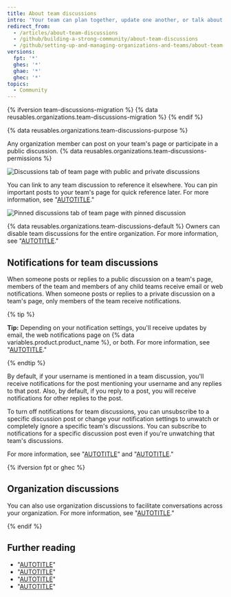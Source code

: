 ```yaml
---
title: About team discussions
intro: 'Your team can plan together, update one another, or talk about any topic you''d like in discussion posts on your team''s page in an organization.'
redirect_from:
  - /articles/about-team-discussions
  - /github/building-a-strong-community/about-team-discussions
  - /github/setting-up-and-managing-organizations-and-teams/about-team-discussions
versions:
  fpt: '*'
  ghes: '*'
  ghae: '*'
  ghec: '*'
topics:
  - Community
---
```

{% ifversion team-discussions-migration %}
{% data reusables.organizations.team-discussions-migration %}
{% endif %}

{% data reusables.organizations.team-discussions-purpose %}

Any organization member can post on your team's page or participate in a public discussion. {% data reusables.organizations.team-discussions-permissions %}

![Discussions tab of team page with public and private discussions](/assets/images/help/organizations/team-page-discussions-tab.png)

You can link to any team discussion to reference it elsewhere. You can pin important posts to your team's page for quick reference later. For more information, see "[AUTOTITLE](/organizations/collaborating-with-your-team/pinning-a-team-discussion)."

![Pinned discussions tab of team page with pinned discussion](/assets/images/help/organizations/team-discussions-pinned.png)

{% data reusables.organizations.team-discussions-default %} Owners can disable team discussions for the entire organization. For more information, see "[AUTOTITLE](/organizations/organizing-members-into-teams/disabling-team-discussions-for-your-organization)."

## Notifications for team discussions

When someone posts or replies to a public discussion on a team's page, members of the team and members of any child teams receive email or web notifications. When someone posts or replies to a private discussion on a team's page, only members of the team receive notifications.

{% tip %}

**Tip:** Depending on your notification settings, you'll receive updates by email, the web notifications page on {% data variables.product.product_name %}, or both. For more information, see "[AUTOTITLE](/account-and-profile/managing-subscriptions-and-notifications-on-github/setting-up-notifications/configuring-notifications)."

{% endtip %}

By default, if your username is mentioned in a team discussion, you'll receive notifications for the post mentioning your username and any replies to that post. Also, by default, if you reply to a post, you will receive notifications for other replies to the post.

To turn off notifications for team discussions, you can unsubscribe to a specific discussion post or change your notification settings to unwatch or completely ignore a specific team's discussions. You can subscribe to notifications for a specific discussion post even if you're unwatching that team's discussions.

For more information, see "[AUTOTITLE](/account-and-profile/managing-subscriptions-and-notifications-on-github/managing-subscriptions-for-activity-on-github/viewing-your-subscriptions)" and "[AUTOTITLE](/organizations/organizing-members-into-teams/about-teams#nested-teams)."

{% ifversion fpt or ghec %}

## Organization discussions

You can also use organization discussions to facilitate conversations across your organization. For more information, see "[AUTOTITLE](/organizations/managing-organization-settings/enabling-or-disabling-github-discussions-for-an-organization)."

{% endif %}

## Further reading

- "[AUTOTITLE](/get-started/quickstart/communicating-on-github)"
- "[AUTOTITLE](/organizations/organizing-members-into-teams/about-teams)"
- "[AUTOTITLE](/organizations/collaborating-with-your-team/creating-a-team-discussion)"
- "[AUTOTITLE](/organizations/collaborating-with-your-team/editing-or-deleting-a-team-discussion)"

